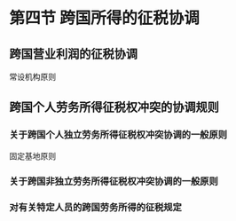 # 第四节 跨国所得的征税协调

## 跨国营业利润的征税协调

常设机构原则

## 跨国个人劳务所得征税权冲突的协调规则

### 关于跨国个人独立劳务所得征税权冲突协调的一般原则

固定基地原则

### 关于跨国非独立劳务所得征税权冲突协调的一般原则

### 对有关特定人员的跨国劳务所得的征税规定
